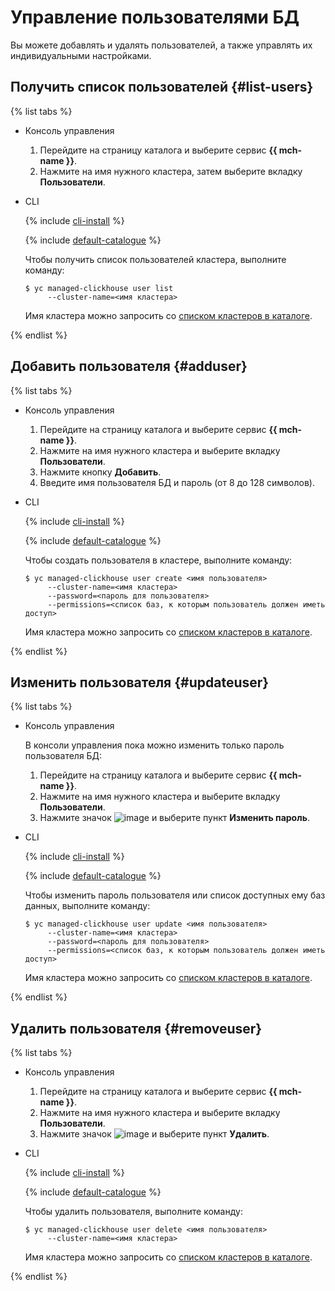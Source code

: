 # Управление пользователями БД

Вы можете добавлять и удалять пользователей, а также управлять их индивидуальными настройками.

## Получить список пользователей {#list-users}

{% list tabs %}

- Консоль управления
  
  1. Перейдите на страницу каталога и выберите сервис **{{ mch-name }}**.
  1. Нажмите на имя нужного кластера, затем выберите вкладку **Пользователи**.
  
- CLI
  
  {% include [cli-install](../../_includes/cli-install.md) %}
  
  {% include [default-catalogue](../../_includes/default-catalogue.md) %}
  
  Чтобы получить список пользователей кластера, выполните команду:
  
  ```
  $ yc managed-clickhouse user list
       --cluster-name=<имя кластера>
  ```
  
  Имя кластера можно запросить со [списком кластеров в каталоге](#list-clusters).
  
{% endlist %}

## Добавить пользователя {#adduser}

{% list tabs %}

- Консоль управления
  
  1. Перейдите на страницу каталога и выберите сервис **{{ mch-name }}**.
  1. Нажмите на имя нужного кластера и выберите вкладку **Пользователи**.
  1. Нажмите кнопку **Добавить**.
  1. Введите имя пользователя БД и пароль (от 8 до 128 символов).
  
- CLI
  
  {% include [cli-install](../../_includes/cli-install.md) %}
  
  {% include [default-catalogue](../../_includes/default-catalogue.md) %}
  
  Чтобы создать пользователя в кластере, выполните команду:
  
  ```
  $ yc managed-clickhouse user create <имя пользователя>
       --cluster-name=<имя кластера>
       --password=<пароль для пользователя>
       --permissions=<список баз, к которым пользователь должен иметь доступ>
  ```
  
  Имя кластера можно запросить со [списком кластеров в каталоге](#list-clusters).
  
{% endlist %}

## Изменить пользователя {#updateuser}

{% list tabs %}

- Консоль управления
  
  В консоли управления пока можно изменить только пароль пользователя БД:
  
  1. Перейдите на страницу каталога и выберите сервис **{{ mch-name }}**.
  1. Нажмите на имя нужного кластера и выберите вкладку **Пользователи**.
  1. Нажмите значок ![image](../../_assets/vertical-ellipsis.svg) и выберите пункт **Изменить пароль**.
  
- CLI
  
  {% include [cli-install](../../_includes/cli-install.md) %}
  
  {% include [default-catalogue](../../_includes/default-catalogue.md) %}
  
  Чтобы изменить пароль пользователя или список доступных ему баз данных, выполните команду:
  
  ```
  $ yc managed-clickhouse user update <имя пользователя>
       --cluster-name=<имя кластера>
       --password=<пароль для пользователя>
       --permissions=<список баз, к которым пользователь должен иметь доступ>
  ```
  
  Имя кластера можно запросить со [списком кластеров в каталоге](#list-clusters).
  
{% endlist %}

## Удалить пользователя {#removeuser}

{% list tabs %}

- Консоль управления
  
  1. Перейдите на страницу каталога и выберите сервис **{{ mch-name }}**.
  1. Нажмите на имя нужного кластера и выберите вкладку **Пользователи**.
  1. Нажмите значок ![image](../../_assets/vertical-ellipsis.svg) и выберите пункт **Удалить**.
  
- CLI
  
  {% include [cli-install](../../_includes/cli-install.md) %}
  
  {% include [default-catalogue](../../_includes/default-catalogue.md) %}
  
  Чтобы удалить пользователя, выполните команду:
  
  ```
  $ yc managed-clickhouse user delete <имя пользователя>
       --cluster-name=<имя кластера>
  ```
  
  Имя кластера можно запросить со [списком кластеров в каталоге](#list-clusters).
  
{% endlist %}
